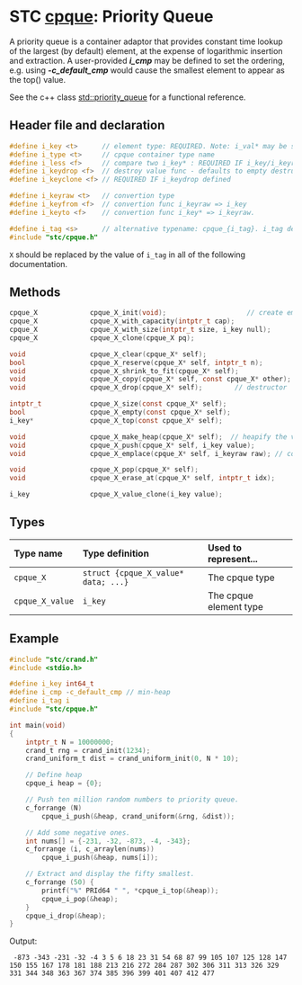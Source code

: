 # STC [cpque](../include/stc/cpque.h): Priority Queue

A priority queue is a container adaptor that provides constant time lookup of the largest (by default) element, at the expense of logarithmic insertion and extraction.
A user-provided ***i_cmp*** may be defined to set the ordering, e.g. using ***-c_default_cmp*** would cause the smallest element to appear as the top() value.

See the c++ class [std::priority_queue](https://en.cppreference.com/w/cpp/container/priority_queue) for a functional reference.

## Header file and declaration

```c
#define i_key <t>      // element type: REQUIRED. Note: i_val* may be specified instead of i_key*.
#define i_type <t>     // cpque container type name
#define i_less <f>     // compare two i_key* : REQUIRED IF i_key/i_keyraw is a non-integral type
#define i_keydrop <f>  // destroy value func - defaults to empty destruct
#define i_keyclone <f> // REQUIRED IF i_keydrop defined

#define i_keyraw <t>   // convertion type
#define i_keyfrom <f>  // convertion func i_keyraw => i_key
#define i_keyto <f>    // convertion func i_key* => i_keyraw.

#define i_tag <s>      // alternative typename: cpque_{i_tag}. i_tag defaults to i_key
#include "stc/cpque.h"
```
`X` should be replaced by the value of `i_tag` in all of the following documentation.

## Methods

```c
cpque_X             cpque_X_init(void);                    // create empty pri-queue.
cpque_X             cpque_X_with_capacity(intptr_t cap);
cpque_X             cpque_X_with_size(intptr_t size, i_key null);
cpque_X             cpque_X_clone(cpque_X pq);

void                cpque_X_clear(cpque_X* self);
bool                cpque_X_reserve(cpque_X* self, intptr_t n);
void                cpque_X_shrink_to_fit(cpque_X* self);
void                cpque_X_copy(cpque_X* self, const cpque_X* other);
void                cpque_X_drop(cpque_X* self);        // destructor

intptr_t            cpque_X_size(const cpque_X* self);
bool                cpque_X_empty(const cpque_X* self);
i_key*              cpque_X_top(const cpque_X* self);

void                cpque_X_make_heap(cpque_X* self);  // heapify the vector.
void                cpque_X_push(cpque_X* self, i_key value);
void                cpque_X_emplace(cpque_X* self, i_keyraw raw); // converts from raw

void                cpque_X_pop(cpque_X* self);
void                cpque_X_erase_at(cpque_X* self, intptr_t idx);

i_key               cpque_X_value_clone(i_key value);
```

## Types

| Type name          | Type definition                       | Used to represent...    |
|:-------------------|:--------------------------------------|:------------------------|
| `cpque_X`          | `struct {cpque_X_value* data; ...}`   | The cpque type          |
| `cpque_X_value`    | `i_key`                               | The cpque element type  |

## Example
```c
#include "stc/crand.h"
#include <stdio.h>

#define i_key int64_t
#define i_cmp -c_default_cmp // min-heap
#define i_tag i
#include "stc/cpque.h"

int main(void)
{
    intptr_t N = 10000000;
    crand_t rng = crand_init(1234);
    crand_uniform_t dist = crand_uniform_init(0, N * 10);

    // Define heap
    cpque_i heap = {0};

    // Push ten million random numbers to priority queue.
    c_forrange (N)
        cpque_i_push(&heap, crand_uniform(&rng, &dist));

    // Add some negative ones.
    int nums[] = {-231, -32, -873, -4, -343};
    c_forrange (i, c_arraylen(nums)) 
        cpque_i_push(&heap, nums[i]);

    // Extract and display the fifty smallest.
    c_forrange (50) {
        printf("%" PRId64 " ", *cpque_i_top(&heap));
        cpque_i_pop(&heap);
    }
    cpque_i_drop(&heap);
}
```
Output:
```
 -873 -343 -231 -32 -4 3 5 6 18 23 31 54 68 87 99 105 107 125 128 147 150 155 167 178 181 188 213 216 272 284 287 302 306 311 313 326 329 331 344 348 363 367 374 385 396 399 401 407 412 477
```
